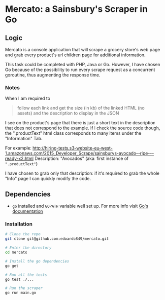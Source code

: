 Mercato: a Sainsbury's Scraper in Go
=====

## Logic
Mercato is a console application that will scrape a grocery store's web page and grab every product's url children page for additional information.

This task could be completed with PHP, Java or Go. However, I have chosen Go because of the possibility to run every scrape request as a concurrent goroutine, thus augmenting the response time.

### Notes
When I am required to

>follow each link and get the size (in kb) of the linked HTML (no assets)
and the description to display in the JSON

I see on the product's page that there is just a short text in the description that does not correspond to the example. If I check the source code though, the ".productText" html class corresponds to many items under the "Information" Tab.

For example: http://hiring-tests.s3-website-eu-west-1.amazonaws.com/2015_Developer_Scrape/sainsburys-avocado--ripe---ready-x2.html
Description: "Avocados" (aka: first instance of `".productText"`)

I have chosen to grab only that description: if it's required to grab the whole "Info" page I can quickly modify the code.

## Dependencies
- `go` installed and `GOPATH` variable well set up. For more info visit  [Go's documentation](https://golang.org/doc/code.html#GOPATH)

### Installation

```bash
# Clone the repo
git clone git@github.com:edoardo849/mercato.git

# Enter the directory
cd mercato

# Install the go dependencies
go get

# Run all the tests
go test ./...

# Run the scraper
go run main.go

```
